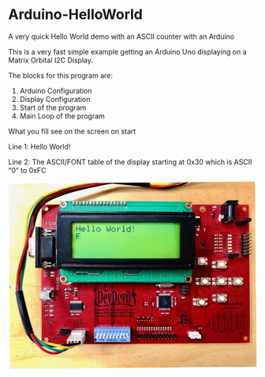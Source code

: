 # Arduino-HelloWorld
A very quick Hello World demo with an ASCII counter with an Arduino

This is a very fast simple example getting an Arduino Uno displaying on a Matrix Orbital I2C Display. 

The blocks for this program are:
1.	Arduino Configuration
2.	Display Configuration
3.	Start of the program
4.	Main Loop of the program

What you fill see on the screen on start

Line 1: Hello World!

Line 2: The ASCII/FONT table of the display starting at 0x30 which is ASCII “0” to 0xFC

<img src=Arduino-HelloWorld-800.jpg></img>
